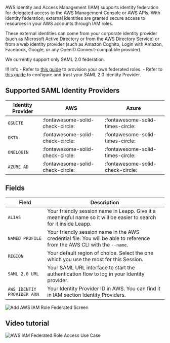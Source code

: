 AWS Identity and Access Management (IAM) supports identity federation for delegated access to the AWS Management Console or AWS APIs. With identity federation, external identities are granted secure access to resources in your AWS accounts through IAM roles.

These external identities can come from your corporate identity provider (such as Microsoft Active Directory or from the AWS Directory Service) or from a web identity provider (such as Amazon Cognito, Login with Amazon, Facebook, Google, or any OpenID Connect-compatible provider).

We currently support only SAML 2.0 federation.

!!! Info
    - Refer to [this guide](https://docs.aws.amazon.com/IAM/latest/UserGuide/id_roles_create_for-idp_saml.html) to provision your own federated roles.
    - Refer to [this guide](https://docs.aws.amazon.com/IAM/latest/UserGuide/id_roles_providers_create_saml.html) to configure and trust your SAML 2.0 Identity Provider.

## Supported SAML Identity Providers

| Identity Provider          | AWS                                  | Azure                               |
| -------------------------- | ------------------------------------ | ------------------------------------|
| `GSUITE`                   | :fontawesome-solid-check-circle:     | :fontawesome-solid-times-circle:    |
| `OKTA`                     | :fontawesome-solid-check-circle:     | :fontawesome-solid-times-circle:    |
| `ONELOGIN`                 | :fontawesome-solid-check-circle:     | :fontawesome-solid-times-circle:    |
| `AZURE AD`                 | :fontawesome-solid-check-circle:     | :fontawesome-solid-check-circle:    |

## Fields

| Field                      | Description                          |
| -------------------------- | ------------------------------------ |
| `ALIAS`                    | Your friendly session name in Leapp. Give it a meaningful name so it will be easier to search for it inside Leapp. |
| `NAMED PROFILE`            | Your friendly session name in the AWS credential file. You will be able to reference from the AWS CLI with the `--name`. |
| `REGION`                   | Your default region of choice. Select the one which you use the most for this Session. |
| `SAML 2.0 URL`             | Your SAML URL interface to start the authentication flow to log in your Identity provider.  |
| `AWS IDENTIY PROVIDER ARN` | Your Identity Provider ID in AWS. You can find it in IAM section Identity Providers.|

![](../../images/screens/newuxui/aws-iam-role-federated.png?style=center-img "Add AWS IAM Role Federated Screen")

## Video tutorial

![AWS IAM Federated Role Access Use Case](../../videos/newuxui/iam-federated-SLOWER-50fps.gif)
